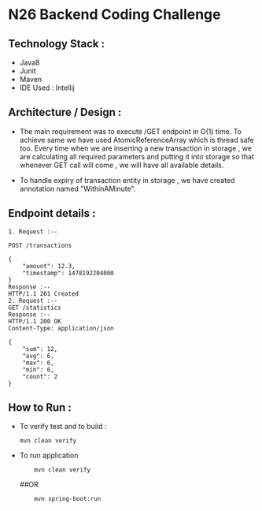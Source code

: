 # N26 Backend Coding Challenge

## Technology Stack :
  - Java8
  - Junit
  - Maven
  - IDE Used : Intellij

## Architecture / Design :

  - The main requirement was to execute /GET endpoint in O(1) time. To achieve same we have used
  AtomicReferenceArray which is thread safe too. Every time when we are inserting a new transaction
  in storage , we are calculating all required parameters and putting it into storage so that whenever
  GET call will come , we will have all available details.

  - To handle expiry of transaction entity in storage , we have created annotation named "WithinAMinute".

## Endpoint details :

    1. Request :--

    POST /transactions

    {
        "amount": 12.3,
        "timestamp": 1478192204000
    }
    Response :--
    HTTP/1.1 201 Created
    2. Request :--
    GET /statistics
    Response :--
    HTTP/1.1 200 OK
    Content-Type: application/json

    {
        "sum": 12,
        "avg": 6,
        "max": 6,
        "min": 6,
        "count": 2
    }

## How to Run :
  - To verify test and to build :

    ```
    mvn clean verify
    ```

  - To run application

    ```
        mvn clean verify

    ```

    ##OR

    ```
        mvn spring-boot:run







